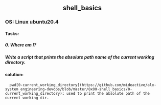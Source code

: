 ## <div align="center">shell_basics</div>
### OS: Linux ubuntu20.4

#### Tasks:

##### 0. Where am I?
##### Write a script that prints the absolute path name of the current working directory.
#### solution:
      pwd[0-current_working_directory](https://github.com/mideactive/alx-system_engineering-devops/blob/master/0x00-shell_basics/0-current_working_directory): used to print the absolute path of the current working dir.
  
